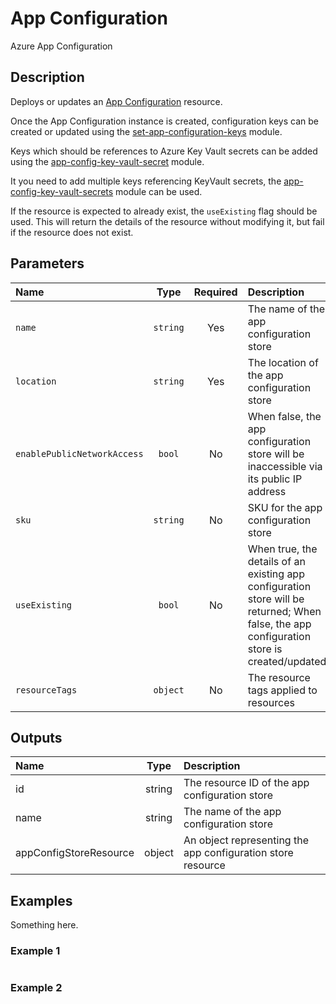 # App Configuration

Azure App Configuration

## Description

Deploys or updates an [App Configuration](https://azure.microsoft.com/en-gb/products/app-configuration/) resource.

Once the App Configuration instance is created, configuration keys can be created or updated using the [set-app-configuration-keys](https://github.com/endjin/Endjin.RecommendedPractices.Bicep/tree/main/modules/general/set-app-configuration-keys) module.

Keys which should be references to Azure Key Vault secrets can be added using the [app-config-key-vault-secret](https://github.com/endjin/Endjin.RecommendedPractices.Bicep/tree/main/modules/general/app-config-key-vault-secret) module.

It you need to add multiple keys referencing KeyVault secrets, the [app-config-key-vault-secrets](https://github.com/endjin/Endjin.RecommendedPractices.Bicep/tree/main/modules/general/app-config-key-vault-secrets) module can be used. 

If the resource is expected to already exist, the `useExisting` flag should be used. This will return the details of the resource without modifying it, but fail if the resource does not exist.

## Parameters

| Name                        | Type     | Required | Description                                                                                                                                |
| :-------------------------- | :------: | :------: | :----------------------------------------------------------------------------------------------------------------------------------------- |
| `name`                      | `string` | Yes      | The name of the app configuration store                                                                                                    |
| `location`                  | `string` | Yes      | The location of the app configuration store                                                                                                |
| `enablePublicNetworkAccess` | `bool`   | No       | When false, the app configuration store will be inaccessible via its public IP address                                                     |
| `sku`                       | `string` | No       | SKU for the app configuration store                                                                                                        |
| `useExisting`               | `bool`   | No       | When true, the details of an existing app configuration store will be returned; When false, the app configuration store is created/updated |
| `resourceTags`              | `object` | No       | The resource tags applied to resources                                                                                                     |

## Outputs

| Name                   | Type   | Description                                                 |
| :--------------------- | :----: | :---------------------------------------------------------- |
| id                     | string | The resource ID of the app configuration store              |
| name                   | string | The name of the app configuration store                     |
| appConfigStoreResource | object | An object representing the app configuration store resource |

## Examples

Something here.

### Example 1

```bicep
```

### Example 2

```bicep
```
